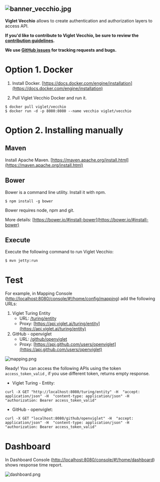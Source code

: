 ![banner_vecchio.jpg](https://openviglet.github.io/vecchio/img/banner_vecchio.jpg)
------
**Viglet Vecchio** allows to create authentication and authorization layers to access API.

**If you'd like to contribute to Viglet Vecchio, be sure to review the [contribution
guidelines](CONTRIBUTING.md).**

**We use [GitHub issues](https://github.com/openviglet/vecchio/issues) for
tracking requests and bugs.**

# Option 1. Docker
1. Install Docker. [https://docs.docker.com/engine/installation](https://docs.docker.com/engine/installation)


2. Pull Viglet Vecchio Docker and run it.

```shell
$ docker pull viglet/vecchio
$ docker run -d -p 8080:8080 --name vecchio viglet/vecchio
```

# Option 2. Installing manually 

## Maven
Install Apache Maven. [https://maven.apache.org/install.html](https://maven.apache.org/install.html)

## Bower
Bower is a command line utility. Install it with npm.

```shell
$ npm install -g bower
```

Bower requires node, npm and git.

More details: [https://bower.io/#install-bower](https://bower.io/#install-bower)

## Execute

Execute the following command to run Viglet Vecchio:

```shell
$ mvn jetty:run
```

# Test
For example, in Mapping Console ([http://localhost:8080/console/#!/home/config/mapping](http://localhost:8080/console/#!/home/config/mapping)) add the following URLs:

1. Viglet Turing Entity
	- URL: [/turing/entity](http://localhost:8080/turing/entity)
	- Proxy: [https://api.viglet.ai/turing/entity](https://api.viglet.ai/turing/entity)
2. GitHub - openviglet
	- URL: [/github/openviglet](http://localhost:8080/github/openviglet)
	- Proxy: [https://api.github.com/users/openviglet](https://api.github.com/users/openviglet)

![mapping.png](https://openviglet.github.io/vecchio/img/mapping.png)

Ready! You can access the following APIs using the token `access_token_valid` , if you use different token, returns empty response.

* Viglet Turing - Entity:

```shell
curl -X GET "http://localhost:8080/turing/entity" -H  "accept: application/json" -H  "content-type: application/json" -H  "authorization: Bearer access_token_valid"
```

* GitHub - openviglet:

```shell
curl -X GET "localhost:8080/github/openviglet" -H  "accept: application/json" -H  "content-type: application/json" -H  "authorization: Bearer access_token_valid"
```

# Dashboard

In Dashboard Console ([http://localhost:8080/console/#!/home/dashboard](http://localhost:8080/console/#!/home/dashboard)) shows response time report.

![dashboard.png](https://openviglet.github.io/vecchio/img/dashboard.png)